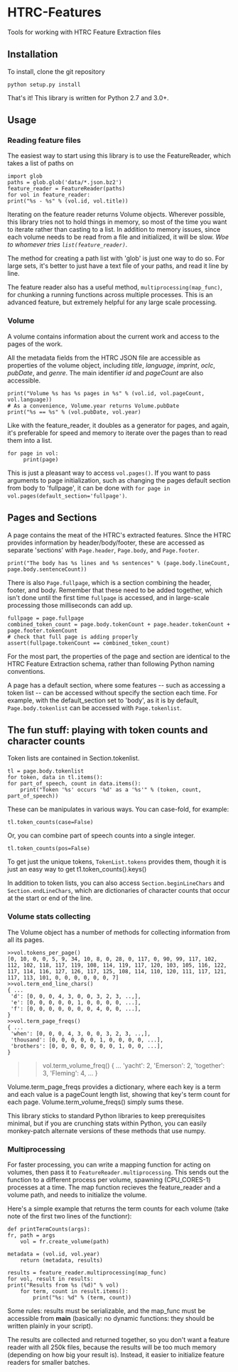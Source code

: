 HTRC-Features
=============

Tools for working with HTRC Feature Extraction files


## Installation

To install, clone the git repository

    python setup.py install

That's it! This library is written for Python 2.7 and 3.0+.

## Usage

### Reading feature files

The easiest way to start using this library is to use the FeatureReader, which takes a list of paths on 

    import glob
    paths = glob.glob('data/*.json.bz2')
    feature_reader = FeatureReader(paths)
    for vol in feature_reader:
	print("%s - %s" % (vol.id, vol.title))

Iterating on the feature reader returns Volume objects.
Wherever possible, this library tries not to hold things in memory, so most of the time you want to iterate rather than casting to a list.
In addition to memory issues, since each volume needs to be read from a file and initialized, it will be slow. 
_Woe to whomever tries `list(feature_reader)`_.

The method for creating a path list with 'glob' is just one way to do so.
For large sets, it's better to just have a text file of your paths, and read it line by line.

The feature reader also has a useful method, `multiprocessing(map_func)`, for chunking a running functions across multiple processes.
This is an advanced feature, but extremely helpful for any large scale processing.

### Volume

A volume contains information about the current work and access to the pages of the work.

All the metadata fields from the HTRC JSON file are accessible as properties of the volume object, including _title_, _language_, _imprint_, _oclc_, _pubDate_, and _genre_. The main identifier _id_ and _pageCount_ are also accessible.

    print("Volume %s has %s pages in %s" % (vol.id, vol.pageCount, vol.language))
    # As a convenience, Volume.year returns Volume.pubDate
    print("%s == %s" % (vol.pubDate, vol.year)

Like with the feature_reader, it doubles as a generator for pages, and again, it's preferable for speed and memory to iterate over the pages than to read them into a list.

    for page in vol:
         print(page)

This is just a pleasant way to access `vol.pages()`.
If you want to pass arguments to page initialization, such as changing the pages default section from body to 'fullpage', it can be done with `for page in vol.pages(default_section='fullpage')`. 

## Pages and Sections

A page contains the meat of the HTRC's extracted features.
SInce the HTRC provides information by header/body/footer, these are accessed as separate 'sections' with `Page.header`, `Page.body`, and `Page.footer`.

    print("The body has %s lines and %s sentences" % (page.body.lineCount, page.body.sentenceCount))

There is also `Page.fullpage`, which is a section combining the header, footer, and body.
Remember that these need to be added together, which isn't done until the first time `fullpage` is accessed, and in large-scale processing those milliseconds can add up.

    fullpage = page.fullpage
    combined_token_count = page.body.tokenCount + page.header.tokenCount + page.footer.tokenCount
    # check that full page is adding properly
    assert(fullpage.tokenCount == combined_token_count)

For the most part, the properties of the page and section are identical to the HTRC Feature Extraction schema, rather than following Python naming conventions.

A page has a default section, where some features -- such as accessing a token list -- can be accessed without specify the section each time. For example, with the default_section set to 'body', as it is by default, `Page.body.tokenlist` can be accessed with `Page.tokenlist`.

## The fun stuff: playing with token counts and character counts

Token lists are contained in Section.tokenlist.

    tl = page.body.tokenlist
    for token, data in tl.items():
	for part_of_speech, count in data.items():
		print("Token '%s' occurs '%d' as a '%s'" % (token, count, part_of_speech))

These can be manipulates in various ways. You can case-fold, for example:

    tl.token_counts(case=False)

Or, you can combine part of speech counts into a single integer.

    tl.token_counts(pos=False)

To get just the unique tokens, `TokenList.tokens` provides them, though it is just an easy way to get t1.token_counts().keys()

In addition to token lists, you can also access `Section.beginLineChars` and `Section.endLineChars`, which are dictionaries of character counts that occur at the start or end of the line.

### Volume stats collecting

The Volume object has a number of methods for collecting information from all its pages.

    >>vol.tokens_per_page()
    [0, 10, 0, 0, 5, 9, 34, 10, 8, 0, 28, 0, 117, 0, 90, 99, 117, 102, 112, 102, 118, 117, 119, 108, 114, 119, 117, 120, 103, 105, 116, 122, 117, 114, 116, 127, 126, 117, 125, 108, 114, 110, 120, 111, 117, 121, 117, 113, 101, 0, 0, 0, 0, 0, 0, 7]
    >>vol.term_end_line_chars()
    { ... 
     'd': [0, 0, 0, 4, 3, 0, 0, 3, 2, 3, ..,],
     'e': [0, 0, 0, 0, 0, 1, 0, 0, 0, 0, ...],
     'f': [0, 0, 0, 0, 0, 0, 0, 4, 0, 0, ...],
    }
    >>vol.term_page_freqs()
    { ... 
     'when': [0, 0, 0, 4, 3, 0, 0, 3, 2, 3, ..,],
     'thousand': [0, 0, 0, 0, 0, 1, 0, 0, 0, 0, ...],
     'brothers': [0, 0, 0, 0, 0, 0, 0, 1, 0, 0, ...],
    }
   >>vol.term_volume_freq()
   { ... 'yacht': 2, 'Emerson': 2, 'together': 3, 'Fleming': 4, ... }

Volume.term_page_freqs provides a dictionary, where each key is a term and each value is a pageCount length list, showing that key's term count for each page. Volume.term_volume_freqs() simply sums these.

This library sticks to standard Python libraries to keep prerequisites minimal, but if you are crunching stats within Python, you can easily monkey-patch alternate versions of these methods that use numpy.
 
### Multiprocessing

For faster processing, you can write a mapping function for acting on volumes, then pass it to `FeatureReader.multiprocessing`.
This sends out the function to a different process per volume, spawning (CPU_CORES-1) processes at a time.
The map function recieves the feature_reader and a volume path, and needs to initialize the volume.

Here's a simple example that returns the term counts for each volume (take note of the first two lines of the functionr):

    def printTermCounts(args):
	fr, path = args
        vol = fr.create_volume(path)

	metadata = (vol.id, vol.year)
        return (metadata, results)

    results = feature_reader.multiprocessing(map_func)
    for vol, result in results:
	print("Results from %s (%d)" % vol)
        for term, count in result.items():
            print("%s: %d" % (term, count))


Some rules: results must be serializable, and the map_func must be accessible from __main__ (basically: no dynamic functions: they should be written plainly in your script).

The results are collected and returned together, so you don't want a feature reader with all 250k files, because the results will be too much memory (depending on how big your result is).
Instead, it easier to initialize feature readers for smaller batches.
